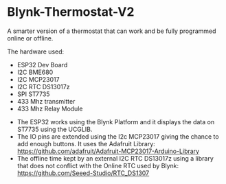 # Blynk-Thermostat-V2
A smarter version of a thermostat that can work and be fully programmed online or offline.

The hardware used:
- ESP32 Dev Board
- I2C BME680
- I2C MCP23017
- I2C RTC DS13017z
- SPI ST7735
- 433 Mhz transmitter 
- 433 Mhz Relay Module

+ The ESP32 works using the Blynk Platform and it displays the data on ST7735 using the UCGLIB. 
+ The IO pins are extended using the I2c MCP23017 giving the chance to add enough buttons. It uses the Adafruit Library: https://github.com/adafruit/Adafruit-MCP23017-Arduino-Library
+ The offline time kept by an external I2C RTC DS13017z using a library that does not conflict with the Online RTC used by Blynk: https://github.com/Seeed-Studio/RTC_DS1307
